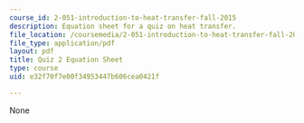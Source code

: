 ```yaml
---
course_id: 2-051-introduction-to-heat-transfer-fall-2015
description: Equation sheet for a quiz on heat transfer.
file_location: /coursemedia/2-051-introduction-to-heat-transfer-fall-2015/e32f70f7e00f34953447b606cea0421f_MIT2_051F15_EqnSheet_Q2_v3.pdf
file_type: application/pdf
layout: pdf
title: Quiz 2 Equation Sheet
type: course
uid: e32f70f7e00f34953447b606cea0421f

---
```

None